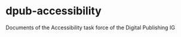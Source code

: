dpub-accessibility
==================

Documents of the Accessibility task force of the Digital Publishing IG
